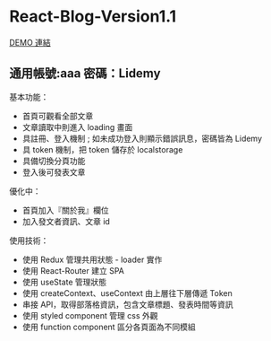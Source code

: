 # React-Blog-Version1.1

[DEMO 連結](https://rickylee23.github.io/React-Blog/)

## 通用帳號:aaa 密碼：Lidemy

基本功能：

- 首頁可觀看全部文章
- 文章讀取中則進入 loading 畫面
- 具註冊、登入機制 ; 如未成功登入則顯示錯誤訊息，密碼皆為 Lidemy
- 具 token 機制，把 token 儲存於 localstorage
- 具備切換分頁功能
- 登入後可發表文章

優化中：

- 首頁加入『關於我』欄位
- 加入發文者資訊、文章 id

使用技術：

- 使用 Redux 管理共用狀態 - loader 實作
- 使用 React-Router 建立 SPA
- 使用 useState 管理狀態
- 使用 createContext、useContext 由上層往下層傳遞 Token
- 串接 API，取得部落格資訊，包含文章標題、發表時間等資訊
- 使用 styled component 管理 css 外觀
- 使用 function component 區分各頁面為不同模組
